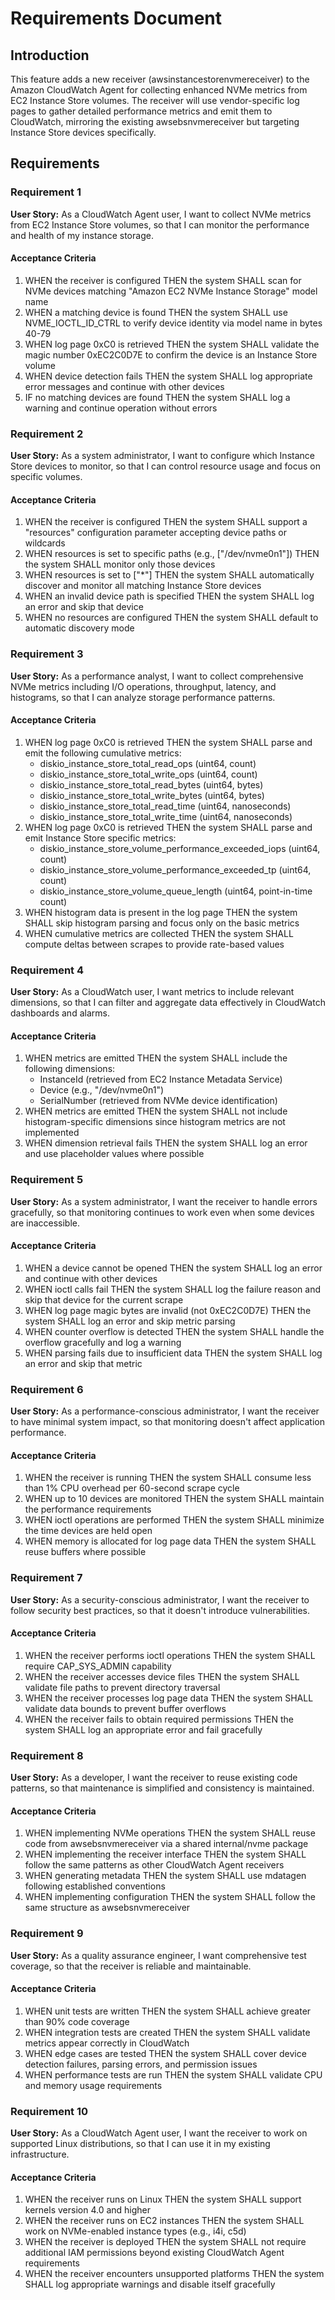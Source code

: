 # Requirements Document

## Introduction

This feature adds a new receiver (awsinstancestorenvmereceiver) to the Amazon CloudWatch Agent for collecting enhanced NVMe metrics from EC2 Instance Store volumes. The receiver will use vendor-specific log pages to gather detailed performance metrics and emit them to CloudWatch, mirroring the existing awsebsnvmereceiver but targeting Instance Store devices specifically.

## Requirements

### Requirement 1

**User Story:** As a CloudWatch Agent user, I want to collect NVMe metrics from EC2 Instance Store volumes, so that I can monitor the performance and health of my instance storage.

#### Acceptance Criteria

1. WHEN the receiver is configured THEN the system SHALL scan for NVMe devices matching "Amazon EC2 NVMe Instance Storage" model name
2. WHEN a matching device is found THEN the system SHALL use NVME_IOCTL_ID_CTRL to verify device identity via model name in bytes 40-79
3. WHEN log page 0xC0 is retrieved THEN the system SHALL validate the magic number 0xEC2C0D7E to confirm the device is an Instance Store volume
4. WHEN device detection fails THEN the system SHALL log appropriate error messages and continue with other devices
5. IF no matching devices are found THEN the system SHALL log a warning and continue operation without errors

### Requirement 2

**User Story:** As a system administrator, I want to configure which Instance Store devices to monitor, so that I can control resource usage and focus on specific volumes.

#### Acceptance Criteria

1. WHEN the receiver is configured THEN the system SHALL support a "resources" configuration parameter accepting device paths or wildcards
2. WHEN resources is set to specific paths (e.g., ["/dev/nvme0n1"]) THEN the system SHALL monitor only those devices
3. WHEN resources is set to ["*"] THEN the system SHALL automatically discover and monitor all matching Instance Store devices
4. WHEN an invalid device path is specified THEN the system SHALL log an error and skip that device
5. WHEN no resources are configured THEN the system SHALL default to automatic discovery mode

### Requirement 3

**User Story:** As a performance analyst, I want to collect comprehensive NVMe metrics including I/O operations, throughput, latency, and histograms, so that I can analyze storage performance patterns.

#### Acceptance Criteria

1. WHEN log page 0xC0 is retrieved THEN the system SHALL parse and emit the following cumulative metrics:
   - diskio_instance_store_total_read_ops (uint64, count)
   - diskio_instance_store_total_write_ops (uint64, count)
   - diskio_instance_store_total_read_bytes (uint64, bytes)
   - diskio_instance_store_total_write_bytes (uint64, bytes)
   - diskio_instance_store_total_read_time (uint64, nanoseconds)
   - diskio_instance_store_total_write_time (uint64, nanoseconds)
2. WHEN log page 0xC0 is retrieved THEN the system SHALL parse and emit Instance Store specific metrics:
   - diskio_instance_store_volume_performance_exceeded_iops (uint64, count)
   - diskio_instance_store_volume_performance_exceeded_tp (uint64, count)
   - diskio_instance_store_volume_queue_length (uint64, point-in-time count)
3. WHEN histogram data is present in the log page THEN the system SHALL skip histogram parsing and focus only on the basic metrics
4. WHEN cumulative metrics are collected THEN the system SHALL compute deltas between scrapes to provide rate-based values

### Requirement 4

**User Story:** As a CloudWatch user, I want metrics to include relevant dimensions, so that I can filter and aggregate data effectively in CloudWatch dashboards and alarms.

#### Acceptance Criteria

1. WHEN metrics are emitted THEN the system SHALL include the following dimensions:
   - InstanceId (retrieved from EC2 Instance Metadata Service)
   - Device (e.g., "/dev/nvme0n1")
   - SerialNumber (retrieved from NVMe device identification)
2. WHEN metrics are emitted THEN the system SHALL not include histogram-specific dimensions since histogram metrics are not implemented
3. WHEN dimension retrieval fails THEN the system SHALL log an error and use placeholder values where possible

### Requirement 5

**User Story:** As a system administrator, I want the receiver to handle errors gracefully, so that monitoring continues to work even when some devices are inaccessible.

#### Acceptance Criteria

1. WHEN a device cannot be opened THEN the system SHALL log an error and continue with other devices
2. WHEN ioctl calls fail THEN the system SHALL log the failure reason and skip that device for the current scrape
3. WHEN log page magic bytes are invalid (not 0xEC2C0D7E) THEN the system SHALL log an error and skip metric parsing
4. WHEN counter overflow is detected THEN the system SHALL handle the overflow gracefully and log a warning
5. WHEN parsing fails due to insufficient data THEN the system SHALL log an error and skip that metric

### Requirement 6

**User Story:** As a performance-conscious administrator, I want the receiver to have minimal system impact, so that monitoring doesn't affect application performance.

#### Acceptance Criteria

1. WHEN the receiver is running THEN the system SHALL consume less than 1% CPU overhead per 60-second scrape cycle
2. WHEN up to 10 devices are monitored THEN the system SHALL maintain the performance requirements
3. WHEN ioctl operations are performed THEN the system SHALL minimize the time devices are held open
4. WHEN memory is allocated for log page data THEN the system SHALL reuse buffers where possible

### Requirement 7

**User Story:** As a security-conscious administrator, I want the receiver to follow security best practices, so that it doesn't introduce vulnerabilities.

#### Acceptance Criteria

1. WHEN the receiver performs ioctl operations THEN the system SHALL require CAP_SYS_ADMIN capability
2. WHEN the receiver accesses device files THEN the system SHALL validate file paths to prevent directory traversal
3. WHEN the receiver processes log page data THEN the system SHALL validate data bounds to prevent buffer overflows
4. WHEN the receiver fails to obtain required permissions THEN the system SHALL log an appropriate error and fail gracefully

### Requirement 8

**User Story:** As a developer, I want the receiver to reuse existing code patterns, so that maintenance is simplified and consistency is maintained.

#### Acceptance Criteria

1. WHEN implementing NVMe operations THEN the system SHALL reuse code from awsebsnvmereceiver via a shared internal/nvme package
2. WHEN implementing the receiver interface THEN the system SHALL follow the same patterns as other CloudWatch Agent receivers
3. WHEN generating metadata THEN the system SHALL use mdatagen following established conventions
4. WHEN implementing configuration THEN the system SHALL follow the same structure as awsebsnvmereceiver

### Requirement 9

**User Story:** As a quality assurance engineer, I want comprehensive test coverage, so that the receiver is reliable and maintainable.

#### Acceptance Criteria

1. WHEN unit tests are written THEN the system SHALL achieve greater than 90% code coverage
2. WHEN integration tests are created THEN the system SHALL validate metrics appear correctly in CloudWatch
3. WHEN edge cases are tested THEN the system SHALL cover device detection failures, parsing errors, and permission issues
4. WHEN performance tests are run THEN the system SHALL validate CPU and memory usage requirements

### Requirement 10

**User Story:** As a CloudWatch Agent user, I want the receiver to work on supported Linux distributions, so that I can use it in my existing infrastructure.

#### Acceptance Criteria

1. WHEN the receiver runs on Linux THEN the system SHALL support kernels version 4.0 and higher
2. WHEN the receiver runs on EC2 instances THEN the system SHALL work on NVMe-enabled instance types (e.g., i4i, c5d)
3. WHEN the receiver is deployed THEN the system SHALL not require additional IAM permissions beyond existing CloudWatch Agent requirements
4. WHEN the receiver encounters unsupported platforms THEN the system SHALL log appropriate warnings and disable itself gracefully